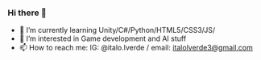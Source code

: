 ### Hi there 👋

<!--
**oYeiou/oYeiou** is a ✨ _special_ ✨ repository because its `README.md` (this file) appears on your GitHub profile.

Here are some ideas to get you started:
-->
- 🌱 I’m currently learning Unity/C#/Python/HTML5/CSS3/JS/
- 👀 I’m interested in Game development and AI stuff
- 📫 How to reach me: IG: @italo.lverde / email: italolverde3@gmail.com



